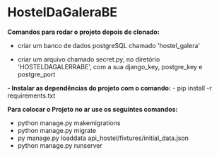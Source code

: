 # HostelDaGaleraBE

**Comandos para rodar o projeto depois de clonado:**

- criar um banco de dados postgreSQL chamado 'hostel_galera'

- criar um arquivo chamado secret.py, no diretório 'HOSTELDAGALERRABE', com a sua django_key, postgre_key e postgre_port

**- Instalar as dependências do projeto com o comando:**
    - pip install -r requirements.txt

**Para colocar o Projeto no ar use os seguintes comandos:**
- python manage.py makemigrations
- python manage.py migrate
- py manage.py loaddata api_hostel/fixtures/initial_data.json
- python manage.py runserver

